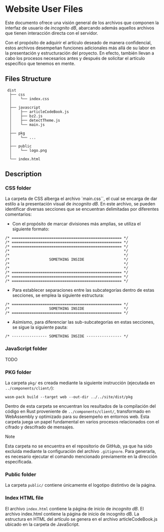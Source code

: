 # Website User Files
Este documento ofrece una visión general de los archivos que componen la interfaz de usuario de _incognito dB_, abarcando además aquellos archivos que tienen interacción directa con el servidor. 

Con el propósito de adquirir el artículo deseado de manera confidencial, estos archivos desempeñan funciones adicionales más allá de su labor en la presentación y estructuración del proyecto. En efecto, también llevan a cabo los procesos necesarios antes y después de solicitar el artículo específico que tenemos en mente.

## Files Structure
```
 dist
  ├── css
  │    └── index.css
  │
  ├── javascript
  │    ├── articleCodeBook.js
  │    ├── bz2.js
  │    ├── detectTheme.js
  │    └── main.js
  │
  ├── pkg
  │    └── ...
  │
  ├── public
  │    └── logo.png
  │
  └── index.html
```

## Description

### CSS folder

La carpeta de CSS alberga el archivo `main.css``, el cual se encarga de dar estilo a la presentación visual de _incognito dB_. En este archivo, se pueden identificar diversas secciones que se encuentran delimitadas por diferentes comentarios:

- Con el propósito de marcar divisiones más amplias, se utiliza el siguiente formato:

```
/* ================================================== */
/* ================================================== */
/* ================================================== */
/*                                                    */
/*                                                    */
/*                  SOMETHING INSIDE                  */
/*                                                    */
/*                                                    */
/* ================================================== */
/* ================================================== */
/* ================================================== */
```

- Para establecer separaciones entre las subcategorías dentro de estas secciones, se emplea la siguiente estructura:

```
/* ================================================== */
/*                  SOMETHING INSIDE                  */
/* ================================================== */
```

- Asimismo, para diferenciar las sub-subcategorías en estas secciones, se sigue la siguiente pauta:

```
/* ---------------- SOMETHING INSIDE ---------------- */
```

### JavaScript folder

TODO

### PKG folder

La carpeta `pkg/` es creada mediante la siguiente instrucción (ejecutada en `../components/client/`):

```
wasm-pack build --target web --out-dir ../../site/dist/pkg
```

Dentro de esta carpeta se encuentran los resultados de la compilación del código en Rust proveniente de `../components/client/`, transformado en WebAssembly y optimizado para su desempeño en entornos web. Esta carpeta juega un papel fundamental en varios procesos relacionados con el cifrado y descifrado de mensajes.

> [!NOTE]
> Esta carpeta no se encuentra en el repositorio de GitHub, ya que ha sido excluida mediante la configuración del archivo `.gitignore`. Para generarla, es necesario ejecutar el comando mencionado previamente en la dirección especificada.

### Public folder

La carpeta `public/` contiene únicamente el logotipo distintivo de la página.

### Index HTML file

El archivo `index.html` contiene la página de inicio de _incognito dB_. El archivo index.html contiene la página de inicio de incognito dB. La estructura en HTML del artículo se genera en el archivo articleCodeBook.js ubicado en la carpeta de JavaScript.